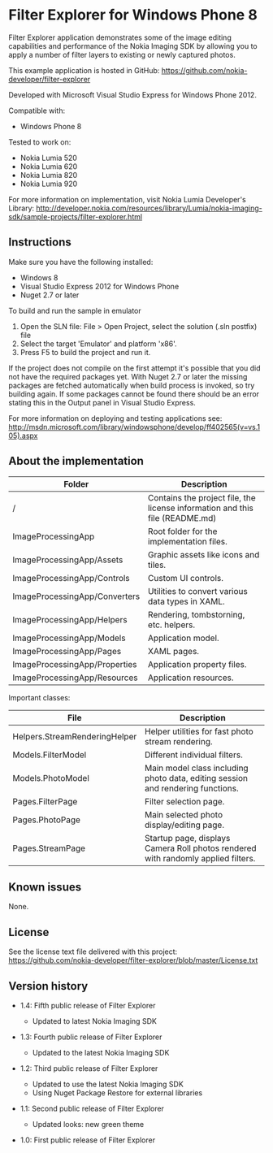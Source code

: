 Filter Explorer for Windows Phone 8
===================================

Filter Explorer application demonstrates some of the image editing capabilities
and performance of the Nokia Imaging SDK by allowing you to apply a number of
filter layers to existing or newly captured photos.

This example application is hosted in GitHub:
https://github.com/nokia-developer/filter-explorer

Developed with Microsoft Visual Studio Express for Windows Phone 2012.

Compatible with:

 * Windows Phone 8

Tested to work on:

 * Nokia Lumia 520
 * Nokia Lumia 620
 * Nokia Lumia 820
 * Nokia Lumia 920

For more information on implementation, visit Nokia Lumia
Developer's Library:
http://developer.nokia.com/resources/library/Lumia/nokia-imaging-sdk/sample-projects/filter-explorer.html


Instructions
------------

Make sure you have the following installed:

 * Windows 8
 * Visual Studio Express 2012 for Windows Phone
 * Nuget 2.7 or later

To build and run the sample in emulator

1. Open the SLN file:
   File > Open Project, select the solution (.sln postfix) file
2. Select the target 'Emulator' and platform 'x86'.
3. Press F5 to build the project and run it.

If the project does not compile on the first attempt it's possible that you
did not have the required packages yet. With Nuget 2.7 or later the missing
packages are fetched automatically when build process is invoked, so try
building again. If some packages cannot be found there should be an
error stating this in the Output panel in Visual Studio Express.

For more information on deploying and testing applications see:
http://msdn.microsoft.com/library/windowsphone/develop/ff402565(v=vs.105).aspx


About the implementation
------------------------

| Folder | Description |
| ------ | ----------- |
| / | Contains the project file, the license information and this file (README.md) |
| ImageProcessingApp | Root folder for the implementation files.  |
| ImageProcessingApp/Assets | Graphic assets like icons and tiles. |
| ImageProcessingApp/Controls | Custom UI controls. |
| ImageProcessingApp/Converters | Utilities to convert various data types in XAML. |
| ImageProcessingApp/Helpers | Rendering, tombstorning, etc. helpers. |
| ImageProcessingApp/Models | Application model. |
| ImageProcessingApp/Pages | XAML pages. |
| ImageProcessingApp/Properties | Application property files. |
| ImageProcessingApp/Resources | Application resources. |

Important classes:

| File | Description |
| ---- | ----------- |
| Helpers.StreamRenderingHelper | Helper utilities for fast photo stream rendering. |
| Models.FilterModel | Different individual filters. |
| Models.PhotoModel | Main model class including photo data, editing session and rendering functions. |
| Pages.FilterPage | Filter selection page. |
| Pages.PhotoPage | Main selected photo display/editing page. |
| Pages.StreamPage | Startup page, displays Camera Roll photos rendered with randomly applied filters. |


Known issues
------------

None.


License
-------

See the license text file delivered with this project:
https://github.com/nokia-developer/filter-explorer/blob/master/License.txt


Version history
---------------

 * 1.4: Fifth public release of Filter Explorer
   - Updated to latest Nokia Imaging SDK

 * 1.3: Fourth public release of Filter Explorer
   - Updated to the latest Nokia Imaging SDK

 * 1.2: Third public release of Filter Explorer
   - Updated to use the latest Nokia Imaging SDK
   - Using Nuget Package Restore for external libraries

 * 1.1: Second public release of Filter Explorer
   - Updated looks: new green theme
  
 * 1.0: First public release of Filter Explorer
